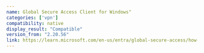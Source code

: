 ```yaml
---
name: Global Secure Access Client for Windows"
categories: ['vpn']
compatibility: native
display_result: "Compatible"
version_from: "2.20.56"
link: https://learn.microsoft.com/en-us/entra/global-secure-access/how-to-install-windows-client
---
```

